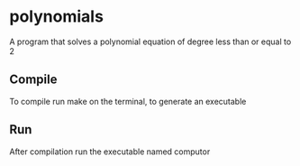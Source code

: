 # polynomials
A program that solves a polynomial equation of degree less than or equal to 2

## Compile
To compile run make on the terminal, to generate an executable

## Run
After compilation run the executable named computor
